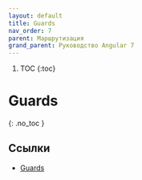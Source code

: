 ```yaml
---
layout: default
title: Guards
nav_order: 7
parent: Маршрутизация
grand_parent: Руководство Angular 7
---
```


<!-- prettier-ignore-start -->
1. TOC
{:toc}

# Guards
{: .no_toc }
<!-- prettier-ignore-end -->

## Ссылки

- [Guards](https://metanit.com/web/angular2/7.7.php)
